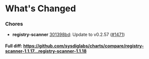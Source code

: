 # What's Changed

### Chores
- **registry-scanner** [301398bd](https://github.com/sysdiglabs/charts/commit/301398bd2bf1d0d140f6ddbee3cce39a3ecea3b4): Update to v0.2.57 ([#1471](https://github.com/sysdiglabs/charts/issues/1471))
#### Full diff: https://github.com/sysdiglabs/charts/compare/registry-scanner-1.1.17...registry-scanner-1.1.18
